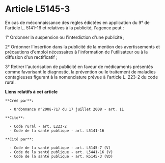 # Article L5145-3

En cas de méconnaissance des règles édictées en application du 9° de l'article L. 5141-16 et relatives à la publicité,
l'agence peut : 

1° Ordonner la suspension ou l'interdiction d'une publicité ; 

2° Ordonner l'insertion dans la publicité de la mention des avertissements et précautions d'emploi nécessaires à
l'information de l'utilisateur ou à la diffusion d'un rectificatif ; 

3° Retirer l'autorisation de publicité en faveur de médicaments présentés comme favorisant le diagnostic, la prévention ou le
traitement de maladies contagieuses figurant à la nomenclature prévue à l'article L. 223-2 du code rural.

**Liens relatifs à cet article**

	**Créé par**:

	  - Ordonnance n°2008-717 du 17 juillet 2008 - art. 11

	**Cite**:

	  - Code rural - art. L223-2
	  - Code de la santé publique - art. L5141-16

	**Cité par**:

	  - Code de la santé publique - art. L5145-7 (V)
	  - Code de la santé publique - art. L5441-16 (V)
	  - Code de la santé publique - art. R5145-3 (VD)
